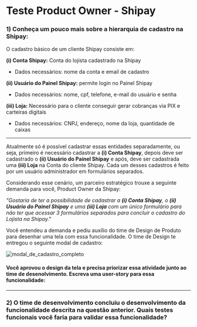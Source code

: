 # Teste Product Owner - Shipay

### 1) Conheça um pouco mais sobre a hierarquia de cadastro na Shipay:

O cadastro básico de um cliente Shipay consiste em:

**(i)   Conta Shipay:** Conta do lojista cadastrado na Shipay 
 - Dados necessários: nome da conta e email de cadastro

**(ii)  Usuário do Painel Shipay:** permite login no Painel Shipay
- Dados necessários: nome, cpf, telefone, e-mail do usuário e senha

**(iii) Loja:** Necessário para o cliente conseguir gerar cobranças via PIX e carteiras digitais 
- Dados necessários: CNPJ, endereço, nome da loja, quantidade de caixas

---

Atualmente só é possível cadastrar essas entidades separadamente, ou seja, primeiro é necessário cadastrar a **(i) Conta Shipay**, depois deve ser cadastrado o **(ii) Usuário do Painel Shipay** e após, deve ser cadastrada uma **(iii) Loja** na Conta do cliente Shipay. Cada um desses cadastros é feito por um usuário administrador em formulários separados.


Considerando esse cenário, um parceiro estratégico trouxe a seguinte demanda para você, Product Owner da Shipay:


*"Gostaria de ter a possibilidade de cadastrar a **(i) Conta Shipay**, o **(ii) Usuário do Painel Shipay** e uma **(iii) Loja** com um único formulário para não ter que acessar 3 formulários separados para concluir o cadastro do Lojista na Shipay."*


Você entendeu a demanda e pediu auxílio do time de Design de Produto para desenhar uma tela com essa funcionalidade. O time de Design te entregou o seguinte modal de cadastro:

![modal_de_cadastro_completo](https://user-images.githubusercontent.com/59707512/137926227-831000a7-ae66-4b34-80d3-d45fda7f909f.png)


#### Você aprovou o design da tela e precisa priorizar essa atividade junto ao time de desenolvimento. Escreva uma user-story para essa funcionalidade:


---


### 2) O time de desenvolvimento concluiu o desenvolvimento da funcionalidade descrita na questão anterior. Quais testes funcionais você faria para validar essa funcionalidade?
